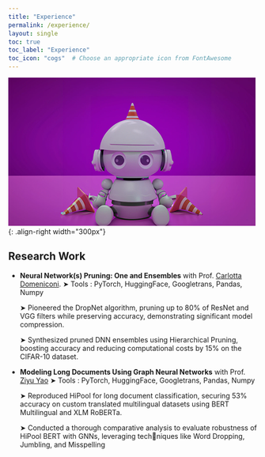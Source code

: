 ```yaml
---
title: "Experience"
permalink: /experience/
layout: single
toc: true
toc_label: "Experience"
toc_icon: "cogs"  # Choose an appropriate icon from FontAwesome
---
```


![Illustration of combining vision and language modalities](/images/RCPPO.png){: .align-right width="300px"}
## Research Work
- **Neural Network(s) Pruning: One and Ensembles** with Prof. [Carlotta Domeniconi](https://www.gmu.edu/profiles/cdomenic).
  ➤ Tools : PyTorch, HuggingFace, Googletrans, Pandas, Numpy
  
  ➤ Pioneered the DropNet algorithm, pruning up to 80% of ResNet and VGG filters while preserving accuracy, demonstrating significant model compression.
  
  ➤ Synthesized pruned DNN ensembles using Hierarchical Pruning, boosting accuracy and reducing computational costs by 15% on the CIFAR-10 dataset.
  
- **Modeling Long Documents Using Graph Neural Networks** with Prof. [Ziyu Yao](https://www.gmu.edu/profiles/ziyuyao)
   ➤ Tools : PyTorch, HuggingFace, Googletrans, Pandas, Numpy
  
   ➤ Reproduced HiPool for long document classification, securing 53% accuracy on custom translated multilingual
  datasets using BERT Multilingual and XLM RoBERTa.
  
   ➤ Conducted a thorough comparative analysis to evaluate robustness of HiPool BERT with GNNs, leveraging techniques like 
  Word Dropping, Jumbling, and Misspelling
